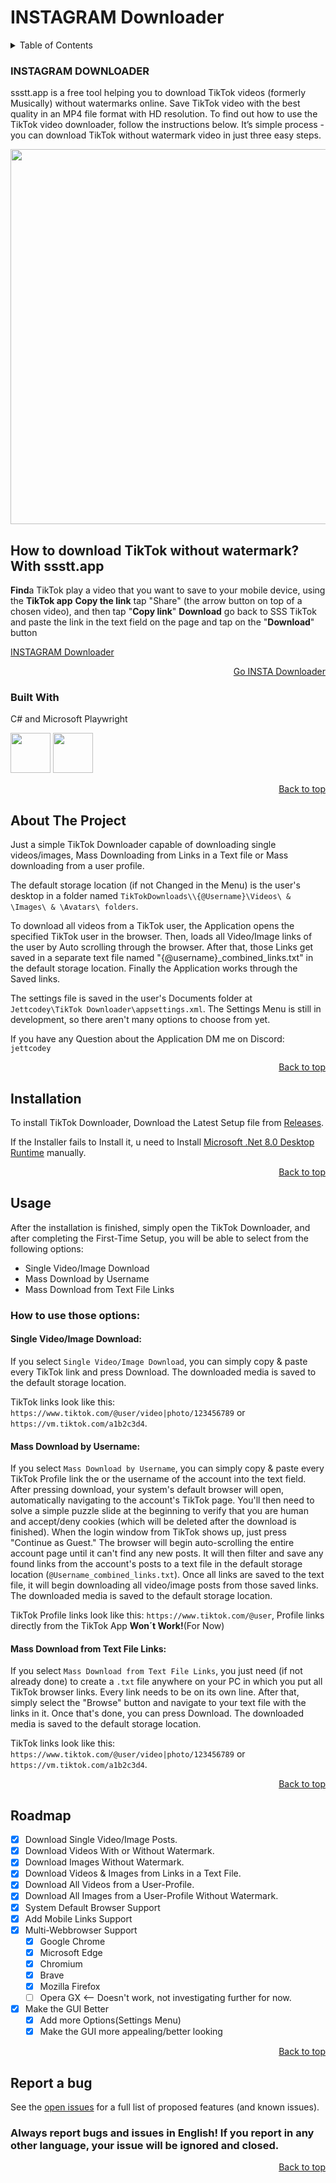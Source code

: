 # INSTAGRAM Downloader
<!-- # ⚠ THE APPLICATION ISN'T WORKING RIGHT NOW DUE TO RECENT TIKTOK API UPDATES ⚠ -->

<!-- TABLE OF CONTENTS -->
<details>
  <summary>Table of Contents</summary>
  <ol>
    <li>
      <a href="#about-the-project">About The Project</a>
      <ul>
        <li><a href="#built-with">Built With</a></li>
      </ul>
    </li>
    <li><a href="#installation">Installation</a></li>
    <li><a href="#usage">Usage</a></li>
    <li><a href="#roadmap">Roadmap</a></li>
    <li><a href="#report-a-bug">Report a Bug</a></li>
  </ol>
</details>


  ### INSTAGRAM DOWNLOADER

<p> ssstt.app is a free tool helping you to download TikTok videos (formerly Musically) without watermarks online. Save TikTok video with the best quality in an MP4 file format with HD resolution. To find out how to use the TikTok video downloader, follow the instructions below. It’s simple process - you can download TikTok without watermark video in just three easy steps.</p>

<img src="https://github.com/ssinsta/tiktok-downloader/blob/master/tiktok%20downloader-sssttapp.png" width="800" height="600">

## How to download TikTok without watermark? With ssstt.app

**Find**a TikTok play a video that you want to save to your mobile device, using the **TikTok app**
**Copy the link** tap "Share" (the arrow button on top of a chosen video), and then tap "**Copy link**"
**Download** go back to SSS TikTok and paste the link in the text field on the page and tap on the "**Download**" button

<a href="https://ssinsta.io/">INSTAGRAM Downloader</a>

<p align="right"><a href="https://ssinsta.io/">Go INSTA Downloader</a></p>


### Built With

C# and Microsoft Playwright

<img src="https://github.com/Jettcodey/TikTok-Downloader/assets/163922510/aca578ae-4c24-490f-96f2-4c19a16fe9e6" width="64" height="64">
<img src="https://github.com/Jettcodey/TikTok-Downloader/assets/163922510/e36d2e7e-689f-4927-aadb-42b8a7d1de2d" width="64" height="64">

<!--![csharpIcon](https://github.com/Jettcodey/TikTok-Downloader/assets/163922510/aca578ae-4c24-490f-96f2-4c19a16fe9e6)
![Playwright](https://github.com/Jettcodey/TikTok-Downloader/assets/163922510/e36d2e7e-689f-4927-aadb-42b8a7d1de2d)-->


<p align="right"><a href="#readme-top">Back to top</a></p>

<!-- ABOUT THE PROJECT -->
## About The Project

Just a simple TikTok Downloader capable of downloading single videos/images, Mass Downloading from Links in a Text file or Mass downloading from a user profile.

The default storage location (if not Changed in the Menu) is the user's desktop in a folder named `TikTokDownloads\\{@Username}\Videos\ & \Images\ & \Avatars\ folders`.

To download all videos from a TikTok user, the Application opens the specified TikTok user in the browser. Then, loads all Video/Image links of the user by Auto scrolling through the browser. After that, those Links get saved in a separate text file named "{@username}_combined_links.txt" in the default storage location. Finally the Application works through the Saved links.

The settings file is saved in the user's Documents folder at `Jettcodey\TikTok Downloader\appsettings.xml`. The Settings Menu is still in development, so there aren't many options to choose from yet.

If you have any Question about the Application DM me on Discord: `jettcodey`
<!--### Important: 
To make the TikTok User download work, you need to have a Chromium-based browser or Firefox installed, because others like Opera GX don't work for some reason, I'm still investigating.-->                                       

<p align="right"><a href="#readme-top">Back to top</a></p>

<!-- Installation -->
## Installation

To install TikTok Downloader, Download the Latest Setup file from [Releases](https://github.com/Jettcodey/TikTok-Downloader/releases/latest).

If the Installer fails to Install it, u need to Install [Microsoft .Net 8.0 Desktop Runtime](https://dotnet.microsoft.com/en-us/download/dotnet/8.0) manually.

<p align="right"><a href="#readme-top">Back to top</a></p>

<!-- Usage -->
## Usage

After the installation is finished, simply open the TikTok Downloader, and after completing the First-Time Setup, you will be able to select from the following options:

- Single Video/Image Download
- Mass Download by Username
- Mass Download from Text File Links

### How to use those options:

#### Single Video/Image Download:
If you select `Single Video/Image Download`, you can simply copy & paste every TikTok link and press Download. The downloaded media is saved to the default storage location.

TikTok links look like this: `https://www.tiktok.com/@user/video|photo/123456789` or `https://vm.tiktok.com/a1b2c3d4`.

#### Mass Download by Username:
If you select `Mass Download by Username`, you can simply copy & paste every TikTok Profile link the or the username of the account into the text field. After pressing download, your system's default browser will open, automatically navigating to the account's TikTok page. You'll then need to solve a simple puzzle slide at the beginning to verify that you are human and accept/deny cookies (which will be deleted after the download is finished). When the login window from TikTok shows up, just press "Continue as Guest." The browser will begin auto-scrolling the entire account page until it can't find any new posts. It will then filter and save any found links from the account's posts to a text file in the default storage location (`@Username_combined_links.txt`). Once all links are saved to the text file, it will begin downloading all video/image posts from those saved links. The downloaded media is saved to the default storage location.

TikTok Profile links look like this: `https://www.tiktok.com/@user`, Profile links directly from the TikTok App **Won´t Work!**(For Now)

#### Mass Download from Text File Links:
If you select `Mass Download from Text File Links`, you just need (if not already done) to create a `.txt` file anywhere on your PC in which you put all TikTok browser links. Every link needs to be on its own line. After that, simply select the "Browse" button and navigate to your text file with the links in it. Once that's done, you can press Download. The downloaded media is saved to the default storage location.

TikTok links look like this: `https://www.tiktok.com/@user/video|photo/123456789` or `https://vm.tiktok.com/a1b2c3d4`.

<p align="right"><a href="#readme-top">Back to top</a></p>

<!-- ROADMAP -->
## Roadmap

- [x] Download Single Video/Image Posts.
- [x] Download Videos With or Without Watermark.
- [x] Download Images Without Watermark.
- [x] Download Videos & Images from Links in a Text File.
- [x] Download All Videos from a User-Profile.
- [x] Download All Images from a User-Profile Without Watermark.
- [x] System Default Browser Support
- [x] Add Mobile Links Support
- [x] Multi-Webbrowser Support
    - [x] Google Chrome
    - [x] Microsoft Edge
    - [x] Chromium
    - [x] Brave
    - [x] Mozilla Firefox
    - [ ] Opera GX <-- Doesn't work, not investigating further for now.
- [x] Make the GUI Better
    - [x] Add more Options(Settings Menu)
    - [x] Make the GUI more appealing/better looking

<p align="right"><a href="#readme-top">Back to top</a></p>


<!-- Report a bug -->
## Report a bug

See the [open issues](https://github.com/Jettcodey/TikTok-Downloader/issues) for a full list of proposed features (and known issues).

### Always report bugs and issues in English! If you report in any other language, your issue will be ignored and closed.

<p align="right"><a href="#readme-top">Back to top</a></p>
